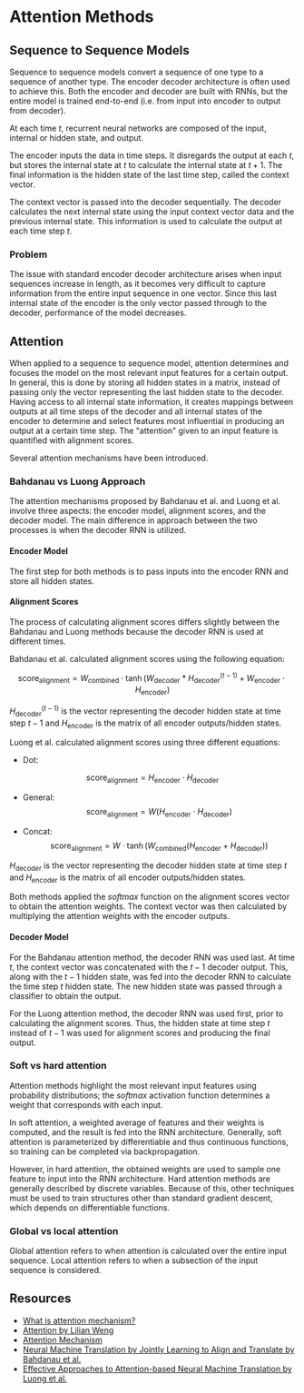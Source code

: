 # Attention Methods

## Sequence to Sequence Models
Sequence to sequence models convert a sequence of one type to a sequence of another type. The encoder decoder architecture is often used to achieve this. Both the encoder and decoder are built with RNNs, but the entire model is trained end-to-end (i.e. from input into encoder to output from decoder).

At each time $t$, recurrent neural networks are composed of the input, internal or hidden state, and output. 

The encoder inputs the data in time steps. It disregards the output at each $t$, but stores the internal state at $t$ to calculate the internal state at $t+1$. The final information is the hidden state of the last time step, called the context vector.

The context vector is passed into the decoder sequentially. The decoder calculates the next internal state using the input context vector data and the previous internal state. This information is used to calculate the output at each time step $t$.

### Problem
The issue with standard encoder decoder architecture arises when input sequences increase in length, as it becomes very difficult to capture information from the entire input sequence in one vector. Since this last internal state of the encoder is the only vector passed through to the decoder, performance of the model decreases.


## Attention
When applied to a sequence to sequence model, attention determines and focuses the model on the most relevant input features for a certain output. In general, this is done by storing all hidden states in a matrix, instead of passing only the vector representing the last hidden state to the decoder. Having access to all internal state information, it creates mappings between outputs at all time steps of the decoder and all internal states of the encoder to determine and select features most influential in producing an output at a certain time step. The "attention" given to an input feature is quantified with alignment scores.

Several attention mechanisms have been introduced.


### Bahdanau vs Luong Approach
The attention mechanisms proposed by Bahdanau et al. and Luong et al. involve three aspects: the encoder model, alignment scores, and the decoder model. The main difference in approach between the two processes is when the decoder RNN is utilized.

#### Encoder Model
The first step for both methods is to pass inputs into the encoder RNN and store all hidden states.

#### Alignment Scores
The process of calculating alignment scores differs slightly between the Bahdanau and Luong methods because the decoder RNN is used at different times.

Bahdanau et al. calculated alignment scores using the following equation: 

$$
\text{score}_{\text{alignment}} = W_{\text{combined}} \cdot \tanh(W_{\text{decoder}} * H_{\text{decoder}} ^{(t-1)} + W_{\text{encoder}} \cdot H_{\text{encoder}})
$$

$H_{\text{decoder}} ^{(t-1)}$ is the vector representing the decoder hidden state at time step $t-1$ and $H_{\text{encoder}}$ is the matrix of all encoder outputs/hidden states.

Luong et al. calculated alignment scores using three different equations:

* Dot:

$$
\text{score}_{\text{alignment}} = H_{\text{encoder}} \cdot H_{\text{decoder}}
$$

* General:
$$
\text{score}_{\text{alignment}} = W(H_{\text{encoder}} \cdot H_{\text{decoder}})
$$

* Concat:
$$
\text{score}_{\text{alignment}} = W \cdot \tanh(W_\text{combined}(H_{\text{encoder}} + H_{\text{decoder}}))
$$

$H_{\text{decoder}}$ is the vector representing the decoder hidden state at time step $t$ and $H_{\text{encoder}}$ is the matrix of all encoder outputs/hidden states.

Both methods applied the $softmax$ function on the alignment scores vector to obtain the attention weights. The context vector was then calculated by multiplying the attention weights with the encoder outputs.

#### Decoder Model
For the Bahdanau attention method, the decoder RNN was used last. At time $t$, the context vector was concatenated with the $t-1$ decoder output. This, along with the $t-1$ hidden state, was fed into the decoder RNN to calculate the time step $t$ hidden state. The new hidden state was passed through a classifier to obtain the output.

For the Luong attention method, the decoder RNN was used first, prior to calculating the alignment scores. Thus, the hidden state at time step $t$ instead of $t-1$ was used for alignment scores and producing the final output.


### Soft vs hard attention
Attention methods highlight the most relevant input features using probability distributions; the $softmax$ activation function determines a weight that corresponds with each input.

In soft attention, a weighted average of features and their weights is computed, and the result is fed into the RNN architecture. Generally, soft attention is parameterized by differentiable and thus continuous functions, so training can be completed via backpropagation.

However, in hard attention, the obtained weights are used to sample one feature to input into the RNN architecture. Hard attention methods are generally described by discrete variables. Because of this, other techniques must be used to train structures other than standard gradient descent, which depends on differentiable functions.


### Global vs local attention
Global attention refers to when attention is calculated over the entire input sequence. Local attention refers to when a subsection of the input sequence is considered.


## Resources
* [What is attention mechanism?](https://towardsdatascience.com/what-is-attention-mechanism-can-i-have-your-attention-please-3333637f2eac)
* [Attention by Lilian Weng](https://lilianweng.github.io/posts/2018-06-24-attention/)
* [Attention Mechanism](https://blog.floydhub.com/attention-mechanism/)
* [Neural Machine Translation by Jointly Learning to Align and Translate by Bahdanau et al.](https://arxiv.org/pdf/1409.0473.pdf)
* [Effective Approaches to Attention-based Neural Machine Translation by Luong et al.](https://arxiv.org/pdf/1508.04025.pdf)
